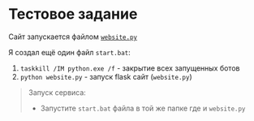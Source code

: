 # Тестовое задание

Сайт запускается файлом [`website.py`](https://github.com/Grigoriy457/test-projct/blob/main/website.py)

Я создал ещё один файл `start.bat`:
1. `taskkill /IM python.exe /f` - закрытие всех запущенных ботов
2. `python website.py` - запуск flask сайт (`website.py`)

> Запуск сервиса:
> - Запустите `start.bat` файла в той же папке где и `website.py`
